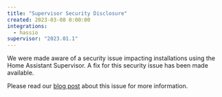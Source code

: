 ```yaml
---
title: "Supervisor Security Disclosure"
created: 2023-03-08 0:00:00
integrations:
  - hassio
supervisor: "2023.01.1"
---
```


We were made aware of a security issue impacting installations using
the Home Assistant Supervisor. A fix for this security issue
has been made available.

Please read our [blog post](https://www.home-assistant.io/blog/2023/03/08/supervisor-security-disclosure/) about
this issue for more information.
